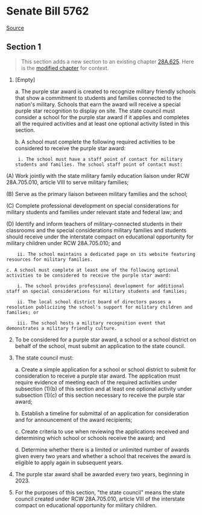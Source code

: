 # Senate Bill 5762

[Source](http://lawfilesext.leg.wa.gov/biennium/2021-22/Pdf/Bills/Senate%20Bills/5762.pdf)
## Section 1
> This section adds a new section to an existing chapter [28A.625](/rcw/28A_common_school_provisions/28A.625_awards.md). Here is the [modified chapter](rcw/28A_common_school_provisions/28A.625_awards.md) for context.

1. [Empty]

    a. The purple star award is created to recognize military friendly schools that show a commitment to students and families connected to the nation's military. Schools that earn the award will receive a special purple star recognition to display on site. The state council must consider a school for the purple star award if it applies and completes all the required activities and at least one optional activity listed in this section.

    b. A school must complete the following required activities to be considered to receive the purple star award:

        i. The school must have a staff point of contact for military students and families. The school staff point of contact must:

(A) Work jointly with the state military family education liaison under RCW 28A.705.010, article VIII to serve military families;

(B) Serve as the primary liaison between military families and the school;

(C) Complete professional development on special considerations for military students and families under relevant state and federal law; and

(D) Identify and inform teachers of military-connected students in their classrooms and the special considerations military families and students should receive under the interstate compact on educational opportunity for military children under RCW 28A.705.010; and

        ii. The school maintains a dedicated page on its website featuring resources for military families.

    c. A school must complete at least one of the following optional activities to be considered to receive the purple star award:

        i. The school provides professional development for additional staff on special considerations for military students and families;

        ii. The local school district board of directors passes a resolution publicizing the school's support for military children and families; or

        iii. The school hosts a military recognition event that demonstrates a military friendly culture.

2. To be considered for a purple star award, a school or a school district on behalf of the school, must submit an application to the state council.

3. The state council must:

    a. Create a simple application for a school or school district to submit for consideration to receive a purple star award. The application must require evidence of meeting each of the required activities under subsection (1)(b) of this section and at least one optional activity under subsection (1)(c) of this section necessary to receive the purple star award;

    b. Establish a timeline for submittal of an application for consideration and for announcement of the award recipients;

    c. Create criteria to use when reviewing the applications received and determining which school or schools receive the award; and

    d. Determine whether there is a limited or unlimited number of awards given every two years and whether a school that receives the award is eligible to apply again in subsequent years.

4. The purple star award shall be awarded every two years, beginning in 2023.

5. For the purposes of this section, "the state council" means the state council created under RCW 28A.705.010, article VIII of the interstate compact on educational opportunity for military children.


